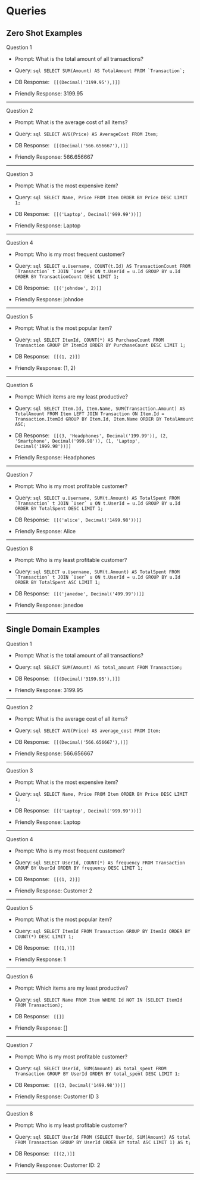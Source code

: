 # Queries
## Zero Shot Examples
Question 1
* Prompt: What is the total amount of all transactions?
* Query: ```sql
SELECT SUM(Amount) AS TotalAmount FROM `Transaction`;```

* DB Response: ```
[[(Decimal('3199.95'),)]]```

* Friendly Response: 3199.95

---
Question 2
* Prompt: What is the average cost of all items?
* Query: ```sql
SELECT AVG(Price) AS AverageCost FROM Item;```

* DB Response: ```
[[(Decimal('566.656667'),)]]```

* Friendly Response: 566.656667

---
Question 3
* Prompt: What is the most expensive item?
* Query: ```sql
SELECT Name, Price FROM Item ORDER BY Price DESC LIMIT 1;```

* DB Response: ```
[[('Laptop', Decimal('999.99'))]]```

* Friendly Response: Laptop

---
Question 4
* Prompt: Who is my most frequent customer?
* Query: ```sql
SELECT u.Username, COUNT(t.Id) AS TransactionCount
FROM `Transaction` t
JOIN `User` u ON t.UserId = u.Id
GROUP BY u.Id
ORDER BY TransactionCount DESC
LIMIT 1;```

* DB Response: ```
[[('johndoe', 2)]]```

* Friendly Response: johndoe

---
Question 5
* Prompt: What is the most popular item?
* Query: ```sql
SELECT ItemId, COUNT(*) AS PurchaseCount
FROM Transaction
GROUP BY ItemId
ORDER BY PurchaseCount DESC
LIMIT 1;```

* DB Response: ```
[[(1, 2)]]```

* Friendly Response: (1, 2)

---
Question 6
* Prompt: Which items are my least productive?
* Query: ```sql
SELECT Item.Id, Item.Name, SUM(Transaction.Amount) AS TotalAmount
FROM Item
LEFT JOIN Transaction ON Item.Id = Transaction.ItemId
GROUP BY Item.Id, Item.Name
ORDER BY TotalAmount ASC;```

* DB Response: ```
[[(3, 'Headphones', Decimal('199.99')), (2, 'Smartphone', Decimal('999.98')), (1, 'Laptop', Decimal('1999.98'))]]```

* Friendly Response: Headphones

---
Question 7
* Prompt: Who is my most profitable customer?
* Query: ```sql
SELECT u.Username, SUM(t.Amount) AS TotalSpent
FROM `Transaction` t
JOIN `User` u ON t.UserId = u.Id
GROUP BY u.Id
ORDER BY TotalSpent DESC
LIMIT 1;```

* DB Response: ```
[[('alice', Decimal('1499.98'))]]```

* Friendly Response: Alice

---
Question 8
* Prompt: Who is my least profitable customer?
* Query: ```sql
SELECT u.Username, SUM(t.Amount) AS TotalSpent
FROM `Transaction` t
JOIN `User` u ON t.UserId = u.Id
GROUP BY u.Id
ORDER BY TotalSpent ASC
LIMIT 1;```

* DB Response: ```
[[('janedoe', Decimal('499.99'))]]```

* Friendly Response: janedoe

---
## Single Domain Examples
Question 1
* Prompt: What is the total amount of all transactions?
* Query: ```sql
SELECT SUM(Amount) AS total_amount FROM Transaction;```

* DB Response: ```
[[(Decimal('3199.95'),)]]```

* Friendly Response: 3199.95

---
Question 2
* Prompt: What is the average cost of all items?
* Query: ```sql
SELECT AVG(Price) AS average_cost FROM Item;```

* DB Response: ```
[[(Decimal('566.656667'),)]]```

* Friendly Response: 566.656667

---
Question 3
* Prompt: What is the most expensive item?
* Query: ```sql
SELECT Name, Price FROM Item ORDER BY Price DESC LIMIT 1;```

* DB Response: ```
[[('Laptop', Decimal('999.99'))]]```

* Friendly Response: Laptop

---
Question 4
* Prompt: Who is my most frequent customer?
* Query: ```sql
SELECT UserId, COUNT(*) AS frequency FROM Transaction GROUP BY UserId ORDER BY frequency DESC LIMIT 1;```

* DB Response: ```
[[(1, 2)]]```

* Friendly Response: Customer 2

---
Question 5
* Prompt: What is the most popular item?
* Query: ```sql
SELECT ItemId FROM Transaction GROUP BY ItemId ORDER BY COUNT(*) DESC LIMIT 1;```

* DB Response: ```
[[(1,)]]```

* Friendly Response: 1

---
Question 6
* Prompt: Which items are my least productive?
* Query: ```sql
SELECT Name FROM Item WHERE Id NOT IN (SELECT ItemId FROM Transaction);```

* DB Response: ```
[[]]```

* Friendly Response: []

---
Question 7
* Prompt: Who is my most profitable customer?
* Query: ```sql
SELECT UserId, SUM(Amount) AS total_spent FROM Transaction GROUP BY UserId ORDER BY total_spent DESC LIMIT 1;```

* DB Response: ```
[[(3, Decimal('1499.98'))]]```

* Friendly Response: Customer ID 3

---
Question 8
* Prompt: Who is my least profitable customer?
* Query: ```sql
SELECT UserId FROM (SELECT UserId, SUM(Amount) AS total FROM Transaction GROUP BY UserId ORDER BY total ASC LIMIT 1) AS t;```

* DB Response: ```
[[(2,)]]```

* Friendly Response: Customer ID: 2

---
